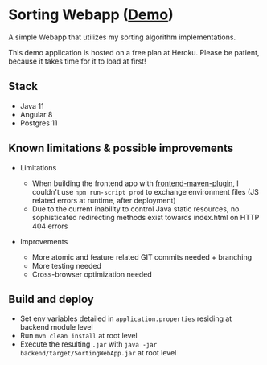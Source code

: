 # Sorting Webapp ([Demo](https://sorting-web-app.herokuapp.com/))

A simple Webapp that utilizes my sorting algorithm implementations.

This demo application is hosted on a free plan at Heroku. Please be patient, because it takes time for it to load at first!

## Stack

- Java 11
- Angular 8
- Postgres 11

## Known limitations & possible improvements

- Limitations
    - When building the frontend app with [frontend-maven-plugin](https://github.com/eirslett/frontend-maven-plugin), I couldn't use `npm run-script prod` to exchange environment files (JS related errors at runtime, after deployment)
    - Due to the current inability to control Java static resources, no sophisticated redirecting methods exist towards index.html on HTTP 404 errors
    
- Improvements
    - More atomic and feature related GIT commits needed + branching
    - More testing needed
    - Cross-browser optimization needed

## Build and deploy

- Set env variables detailed in `application.properties` residing at backend module level
- Run `mvn clean install` at root level
- Execute the resulting `.jar` with `java -jar backend/target/SortingWebApp.jar` at root level
